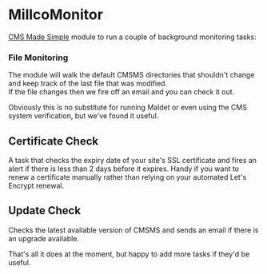 # MillcoMonitor

[CMS Made Simple](https://www.cmsmadesimple.org/) module to run a couple of background monitoring tasks:  

### File Monitoring
The module will walk the default CMSMS directories that shouldn't change and keep track of the last file that was modified.  
If the file changes then we fire off an email and you can check it out.

Obviously this is no substitute for running Maldet or even using the CMS system verification, but we've found it useful.

## Certificate Check
A task that checks the expiry date of your site's SSL certificate and fires an alert if there is less than 2 days before it expires. Handy if you want to renew a certificate manually rather than relying on your automated Let's Encrypt renewal.

## Update Check
Checks the latest available version of CMSMS and sends an email if there is an upgrade available. 


That's all it does at the moment, but happy to add more tasks if they'd be useful.